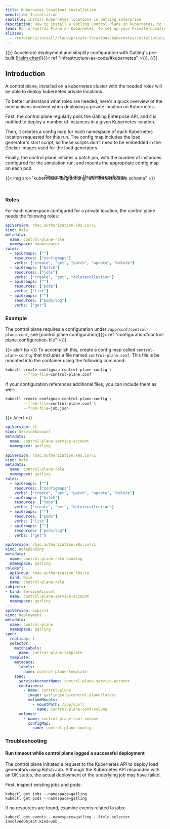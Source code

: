 ```yaml
---
title: Kubernetes locations installation
menutitle: Installation
seotitle: Install Kubernetes locations in Gatling Enterprise
description: How to install a Gatling Control Plane on Kubernetes, to set up your Private Locations and run load generators in your own Kubernetes cluster.
lead: Run a Control Plane on Kubernetes, to set up your Private Locations and run load generators in your own Kubernetes network.
aliases:
  - /reference/install/cloud/private-locations/kubernetes/installation/
---
```


{{<alert tip >}}
Accelerate deployment and simplify configuration with Gatling's pre-built [<span style="text-decoration: underline;">Helm chart</span>]({{< ref "infrastructure-as-code/#kubernetes" >}}).
{{</alert>}}

## Introduction

A control plane, installed on a kubernetes cluster with the needed roles will be able to deploy kubernetes private locations.

To better understand what roles are needed, here's a quick overview of the mechanisms involved when deploying a private location on Kubernetes.

First, the control plane regularly polls the Gatling Enterprise API, and it is notified to deploy a number of instances in a given Kubernetes location.

Then, it creates a config map for each namespace of each Kubernetes location requested for this run. 
The config map includes the load generator's start script, so these scripts don't need to be embedded in the Docker images used for the load generators.

Finally, the control plane initiates a batch job, with the number of instances configured for the simulation run, and mounts the appropriate config map on each pod.

{{< img src="kubernetes-diagram.png" alt="Infrastructure schema" >}}
<div style="text-align: center; margin-top: -2.5em;">
  <p><em>Diagram includes <a href={{< ref "private-packages" >}}>private packages</a></em></p>
</div>
<br>

### Roles
For each namespace configured for a private location, the control plane needs the following roles:

```yaml
apiVersion: rbac.authorization.k8s.io/v1
kind: Role
metadata:
  name: control-plane-role
  namespace: <namespace>
rules:
  - apiGroups: [""]
    resources: ["configmaps"]
    verbs: ["create", "get", "patch", "update", "delete"]
  - apiGroups: ["batch"]
    resources: ["jobs"]
    verbs: ["create", "get", "deletecollection"]
  - apiGroups: [""]
    resources: ["pods"]
    verbs: ["list"]
  - apiGroups: [""]
    resources: ["pods/log"]
    verbs: ["get"]
```

### Example

The control plane requires a configuration under `/app/conf/control-plane.conf`, see [control plane configuration]({{< ref "configuration#control-plane-configuration-file" >}}).

{{< alert tip >}}
To accomplish this, create a config map called `control-plane-config` that includes a file named `control-plane.conf`. 
This file is be mounted into the container using the following command:
```bash
kubectl create configmap control-plane-config \
        --from-file=control-plane.conf
```
If your configuration references additional files, you can include them as well:
```bash
kubectl create configmap control-plane-config \
        --from-file=control-plane.conf \
        --from-file=job.json
```
{{< /alert >}}

```yaml
apiVersion: v1
kind: ServiceAccount
metadata:
  name: control-plane-service-account
  namespace: gatling
---
apiVersion: rbac.authorization.k8s.io/v1
kind: Role
metadata:
  name: control-plane-role
  namespace: gatling
rules:
  - apiGroups: [""]
    resources: ["configmaps"]
    verbs: ["create", "get", "patch", "update", "delete"]
  - apiGroups: ["batch"]
    resources: ["jobs"]
    verbs: ["create", "get", "deletecollection"]
  - apiGroups: [""]
    resources: ["pods"]
    verbs: ["list"]
  - apiGroups: [""]
    resources: ["pods/log"]
    verbs: ["get"]
---
apiVersion: rbac.authorization.k8s.io/v1
kind: RoleBinding
metadata:
  name: control-plane-role-binding
  namespace: gatling
roleRef:
  apiGroup: rbac.authorization.k8s.io
  kind: Role
  name: control-plane-role
subjects:
- kind: ServiceAccount
  name: control-plane-service-account
  namespace: gatling
---
apiVersion: apps/v1 
kind: Deployment 
metadata:
  name: control-plane
  namespace: gatling
spec:
  replicas: 1 
  selector: 
    matchLabels: 
      name: control-plane-template
  template: 
    metadata:
      labels:
        name: control-plane-template
    spec:
      serviceAccountName: control-plane-service-account
      containers:
        - name: control-plane
          image: gatlingcorp/control-plane:latest
          volumeMounts:
            - mountPath: /app/conf/
              name: control-plane-conf-volume
      volumes:
        - name: control-plane-conf-volume
          configMap:
            name: control-plane-config
```

### Troubleshooting

#### Run timeout while control plane logged a successful deployment

The control plane initiated a request to the Kubernetes API to deploy load generators using Batch Job. 
Although the Kubernetes API responded with an OK status, the actual deployment of the underlying job may have failed.

First, inspect existing jobs and pods:
```
kubectl get jobs --namespace=gatling
kubectl get pods --namespace=gatling
```

If no resources are found, examine events related to jobs:
```
kubectl get events --namespace=gatling --field-selector involvedObject.kind=Job
```
